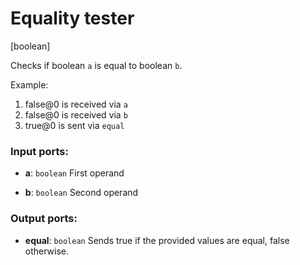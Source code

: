 # Equality tester

[boolean]

Checks if boolean `a` is equal to boolean `b`.

Example:

1. false@0 is received via `a`
2. false@0 is received via `b`
3. true@0 is sent via `equal`

### Input ports:

* __a__: `boolean`
    First operand



* __b__: `boolean`
    Second operand



### Output ports:

* __equal__: `boolean`
    Sends true if the provided values are equal, false otherwise.



